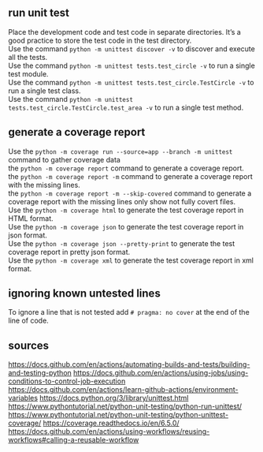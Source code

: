 ## run unit test

Place the development code and test code in separate directories. It’s a good practice to store the test code in the
test directory.  
Use the command `python -m unittest discover -v` to discover and execute all the tests.  
Use the command `python -m unittest tests.test_circle -v` to run a single test module.  
Use the command `python -m unittest tests.test_circle.TestCircle -v` to run a single test class.  
Use the command `python -m unittest tests.test_circle.TestCircle.test_area -v` to run a single test method.

## generate a coverage report

Use the `python -m coverage run --source=app --branch -m unittest` command to gather coverage data  
the `python -m coverage report` command to generate a coverage report.  
the `python -m coverage report -m` command to generate a coverage report with the missing lines.  
the `python -m coverage report -m --skip-covered` command to generate a coverage report with the missing lines only show
not fully covert files.  
Use the `python -m coverage html` to generate the test coverage report in HTML format.  
Use the `python -m coverage json` to generate the test coverage report in json format.  
Use the `python -m coverage json --pretty-print` to generate the test coverage report in pretty json format.  
Use the `python -m coverage xml` to generate the test coverage report in xml format.

## ignoring known untested lines

To ignore a line that is not tested add `# pragma: no cover` at the end of the line of code.

## sources

https://docs.github.com/en/actions/automating-builds-and-tests/building-and-testing-python
https://docs.github.com/en/actions/using-jobs/using-conditions-to-control-job-execution
https://docs.github.com/en/actions/learn-github-actions/environment-variables
https://docs.python.org/3/library/unittest.html
https://www.pythontutorial.net/python-unit-testing/python-run-unittest/
https://www.pythontutorial.net/python-unit-testing/python-unittest-coverage/
https://coverage.readthedocs.io/en/6.5.0/
https://docs.github.com/en/actions/using-workflows/reusing-workflows#calling-a-reusable-workflow